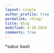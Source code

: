 ```yaml
---
layout: single
author_profile: true
permalink: /blog/
title: Blog
modified: 4-10-2019
comments: true
---
```

*sabur bash